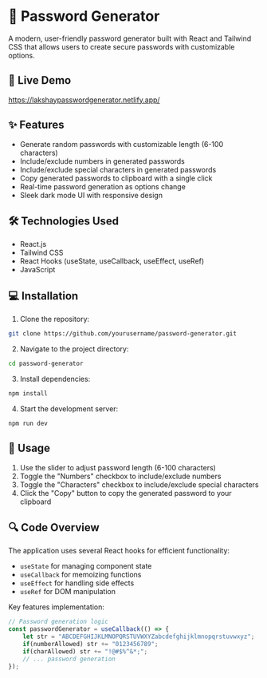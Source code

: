 # 🔐 Password Generator

A modern, user-friendly password generator built with React and Tailwind CSS that allows users to create secure passwords with customizable options.

## 🚀 Live Demo

https://lakshaypasswordgenerator.netlify.app/

## ✨ Features

- Generate random passwords with customizable length (6-100 characters)
- Include/exclude numbers in generated passwords
- Include/exclude special characters in generated passwords
- Copy generated passwords to clipboard with a single click
- Real-time password generation as options change
- Sleek dark mode UI with responsive design



## 🛠️ Technologies Used

- React.js
- Tailwind CSS
- React Hooks (useState, useCallback, useEffect, useRef)
- JavaScript

## 💻 Installation

1. Clone the repository:
```bash
git clone https://github.com/yourusername/password-generator.git
```

2. Navigate to the project directory:
```bash
cd password-generator
```

3. Install dependencies:
```bash
npm install
```

4. Start the development server:
```bash
npm run dev
```

## 🎯 Usage

1. Use the slider to adjust password length (6-100 characters)
2. Toggle the "Numbers" checkbox to include/exclude numbers
3. Toggle the "Characters" checkbox to include/exclude special characters
4. Click the "Copy" button to copy the generated password to your clipboard

## 🔍 Code Overview

The application uses several React hooks for efficient functionality:
- `useState` for managing component state
- `useCallback` for memoizing functions
- `useEffect` for handling side effects
- `useRef` for DOM manipulation

Key features implementation:
```javascript
// Password generation logic
const passwordGenerator = useCallback(() => {
    let str = "ABCDEFGHIJKLMNOPQRSTUVWXYZabcdefghijklmnopqrstuvwxyz";
    if(numberAllowed) str += "0123456789";
    if(charAllowed) str += "!@#$%^&*;";
    // ... password generation
});
```
